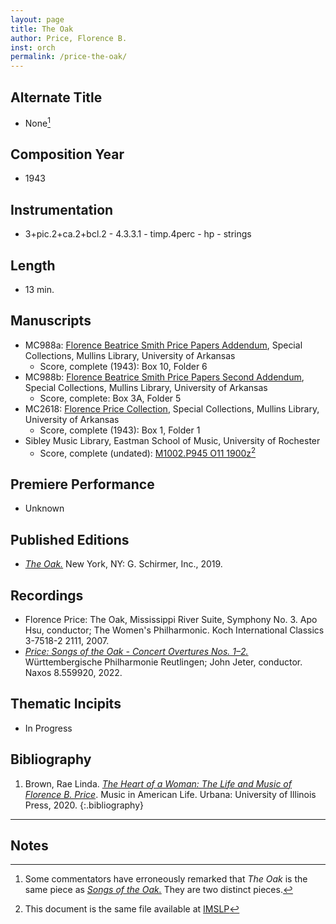 ```yaml
---
layout: page
title: The Oak
author: Price, Florence B.
inst: orch
permalink: /price-the-oak/
---
```


## Alternate Title
- None[^fn1]

## Composition Year
- 1943

## Instrumentation
- 3+pic.2+ca.2+bcl.2 - 4.3.3.1 - timp.4perc - hp - strings

## Length
- 13 min.

## Manuscripts
- MC988a: <a href="https://uark.as.atlas-sys.com/repositories/2/resources/1522" target="_blank">Florence Beatrice Smith Price Papers Addendum</a>, Special Collections, Mullins Library, University of Arkansas
    * Score, complete (1943): Box 10, Folder 6
- MC988b: <a href="https://uark.as.atlas-sys.com/repositories/2/resources/696/" target="_blank">Florence Beatrice Smith Price Papers Second Addendum</a>, Special Collections, Mullins Library, University of Arkansas
    * Score, complete: Box 3A, Folder 5
- MC2618: <a href="https://uark.as.atlas-sys.com/repositories/2/resources/2618" target="_blank">Florence Price Collection</a>, Special Collections, Mullins Library, University of Arkansas
    * Score, complete (1943): Box 1, Folder 1
- Sibley Music Library, Eastman School of Music, University of Rochester
    * Score, complete (undated): <a href="http://hdl.handle.net/1802/17316" target="_blank">M1002.P945 O11 1900z</a>[^fn2]

## Premiere Performance
- Unknown

## Published Editions
- <a href="https://www.wisemusicclassical.com/work/58895/The-Oak/" target="_blank">*The Oak.*</a> New York, NY: G. Schirmer, Inc., 2019.

## Recordings
- Florence Price: The Oak, Mississippi River Suite, Symphony No. 3. Apo Hsu, conductor; The Women's Philharmonic. Koch International Classics 3-7518-2 2111, 2007.
- <a href="https://www.naxos.com/CatalogueDetail/?id=8.559920" target="_blank">*Price: Songs of the Oak - Concert Overtures Nos. 1&ndash;2.*</a> Württembergische Philharmonie Reutlingen; John Jeter, conductor. Naxos 8.559920, 2022.

## Thematic Incipits
- In Progress

## Bibliography
1. Brown, Rae Linda. <a href="https://www.worldcat.org/title/1122800180" target="_blank">*The Heart of a Woman: The Life and Music of Florence B. Price*</a>. Music in American Life. Urbana: University of Illinois Press, 2020.
{:.bibliography}

---

## Notes
[^fn1]: Some commentators have erroneously remarked that *The Oak* is the same piece as [*Songs of the Oak.*](http://dwshadle.github.io/test/price-songs-of-the-oak/) They are two distinct pieces.
[^fn2]: This document is the same file available at <a href="https://imslp.org/wiki/The_Oak_(Price%2C_Florence)" target="blank">IMSLP</a>

